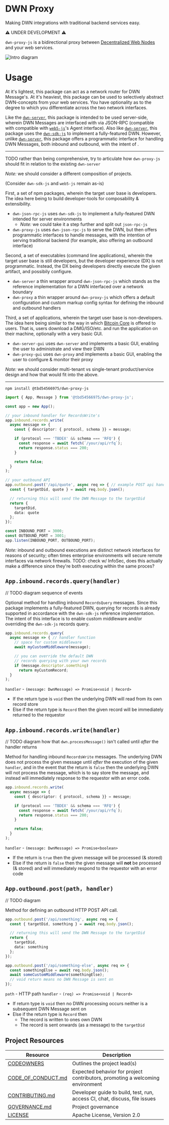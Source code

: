 # DWN Proxy

Making DWN integrations with traditional backend services easy.

⚠️ UNDER DEVELOPMENT ⚠️

`dwn-proxy-js` is a bidirectional proxy between [Decentralized Web Nodes](https://identity.foundation/decentralized-web-node/spec) and your web services.

![Intro diagram](./images/intro.png)

# Usage

At it's lightest, this package can act as a network router for DWN Message's. At it's heaviest, this package can be used to selectively abstract DWN-concepts from your web services. You have optionality as to the degree to which you differentiate across the two network interfaces.

Like the [`dwn-server`](https://github.com/TBD54566975/dwn-server), this package is intended to be used server-side, wherein DWN Messages are interfaced with via JSON-RPC (compatible with compatible with [`web5-js`](https://github.com/TBD54566975/web5-js)'s Agent interface). Also like [`dwn-server`](https://github.com/TBD54566975/dwn-server), this package uses the [`dwn-sdk-js`](https://github.com/TBD54566975/dwn-sdk-js) to implement a fully-featured DWN. However, unlike [`dwn-server`](https://github.com/TBD54566975/dwn-server), this package offers a programmatic interface for handling DWN Messages, both inbound and outbound, with the intent of .

---

TODO rather than being comprehensive, try to articulate how `dwn-proxy-js` should fit in relation to the existing `dwn-server`

*Note:* we should consider a different composition of projects.

(Consider `dwn-sdk-js` and `web5-js` remain as-is)

First, a set of npm packages, wherein the target user base is developers. The idea here being to build developer-tools for composability & extensibility.

- `dwn-json-rpc-js` uses `dwn-sdk-js` to implement a fully-featured DWN intended for server environments
  - *Note:* we could take it a step further and split out `json-rpc-js`
- `dwn-proxy-js` uses `dwn-json-rpc-js` to serve the DWN, but then offers programmatic interfaces to handle messages, with the intention of serving traditional backend (for example, also offering an outbound interface)

Second, a set of executables (command line applications), wherein the target user base is still developers, but the developer experience (DX) is not programmatic. Instead, the DX being developers directly execute the given artifact, and possibily configure.

- `dwn-server` a thin wrapper around `dwn-json-rpc-js` which stands as the reference implementation for a DWN interfaced over a network boundary
- `dwn-proxy` a thin wrapper around `dwn-proxy-js` which offers a default configuration and custom markup config syntax for defining the inbound and outbound handlers

Third, a set of applications, wherein the target user base is non-developers. The idea here being similar to the way in which [Bitcoin Core](https://bitcoin.org/en/download) is offered to users. That is, users download a DMG/ISO/etc. and run the application on their machine, optionally with a very basic GUI.

- `dwn-server-gui` uses `dwn-server` and implements a basic GUI, enabling the user to administrate and view their DWN
- `dwn-proxy-gui` uses `dwn-proxy` and implements a basic GUI, enabling the user to configure & monitor their proxy

*Note:* we should consider multi-tenant vs single-tenant product/service design and how that would fit into the above.

---

```cli
npm install @tbd54566975/dwn-proxy-js
```

```typescript
import { App, Message } from '@tbd54566975/dwn-proxy-js';

const app = new App();

// your inbound handler for RecordsWrite's
app.inbound.records.write(
  async message => {
    const { descriptor: { protocol, schema }} = message;

    if (protocol === 'TBDEX' && schema === 'RFQ') {
      const response = await fetch(`/your/api/rfq`);
      return response.status === 200;
    }

    return false;
  }
);

// your outbound API
app.outbound.post('/api/quote', async req => { // example POST api handler
  const { targetDid, quote } = await req.body.json();

  // returning this will send the DWN Message to the targetDid
  return { 
    targetDid,
    data: quote
  };
});

const INBOUND_PORT = 3000;
const OUTBOUND_PORT = 3001;
app.listen(INBOUND_PORT, OUTBOUND_PORT);
```

*Note:* inbound and outbound executions are distinct network interfaces for reasons of security; often times enterprise environments will secure remote interfaces via network firewalls. TODO: check w/ InfoSec, does this actually make a difference since they're both executing within the same proces?

## `App.inbound.records.query(handler)`

// TODO diagram sequence of events

Optional method for handling inbound `RecordsQuery` messages. Since this package implements a fully-featured DWN, querying for records is already supported in accordance with the `dwn-sdk-js` reference implementation. The intent of this interface is to enable custom middleware and/or overriding the `dwn-sdk-js` records query.

```typescript
app.inbound.records.query(
  async message => { // handler function
    // space for custom middleware
    await myCustomMiddleware(message);

    // you can override the default DWN 
    // records querying with your own records
    if (message.descriptor.something)
      return myCustomRecord;
  }
);
```

`handler` - `(message: DwnMessage) => Promise<void | Record>`
  - If the return type is `void` then the underlying DWN will read from its own record store
  - Else if the return type is `Record` then the given record will be immediately returned to the requestor

## `App.inbound.records.write(handler)`

// TODO diagram how that `dwn.processMessage()` isn't called until *after* the handler returns

Method for handling inbound `RecordsWrite` messages. The underlying DWN does not process the given message until *after* the execution of the given `handler`, and in the event that the return is `false` then the underlying DWN will not process the message, which is to say store the message, and instead will immediately response to the requestor with an error code.

```typescript
app.inbound.records.write(
  async message => {
    const { descriptor: { protocol, schema }} = message;

    if (protocol === 'TBDEX' && schema === 'RFQ') {
      const response = await fetch(`/your/api/rfq`);
      return response.status === 200;
    }

    return false;
  }
);
```

`handler` - `(message: DwnMessage) => Promise<boolean>`
  - If the return is `true` then the given message will be processed (& stored)
  - Else if the return is `false` then the given message will **not** be processed (& stored) and will immediately respond to the requestor with an error code

## `App.outbound.post(path, handler)`

// TODO diagram

Method for defining an outbound HTTP POST API call.

```typescript
app.outbound.post('/api/something', async req => {
  const { targetDid, something } = await req.body.json();

  // returning this will send the DWN Message to the targetDid
  return { 
    targetDid,
    data: something
  };
});

app.outbound.post('/api/something-else', async req => {
  const somethingElse = await req.body.json();
  await someCustomMiddleware(somethingElse);
  // void return means no DWN Message is sent on
});
```

`path` - HTTP path 
`handler` - `(req) => Promise<void | Record>`
  - If return type is `void` then no DWN processing occurs neither is a subsequent DWN Message sent on
  - Else if the return type is `Record` then
    - The record is written to ones own DWN
    - The record is sent onwards (as a message) to the `targetDid`

## Project Resources

| Resource                                   | Description                                                                   |
| ------------------------------------------ | ----------------------------------------------------------------------------- |
| [CODEOWNERS](./CODEOWNERS)                 | Outlines the project lead(s)                                                  |
| [CODE_OF_CONDUCT.md](./CODE_OF_CONDUCT.md) | Expected behavior for project contributors, promoting a welcoming environment |
| [CONTRIBUTING.md](./CONTRIBUTING.md)       | Developer guide to build, test, run, access CI, chat, discuss, file issues    |
| [GOVERNANCE.md](./GOVERNANCE.md)           | Project governance                                                            |
| [LICENSE](./LICENSE)                       | Apache License, Version 2.0                                                   |